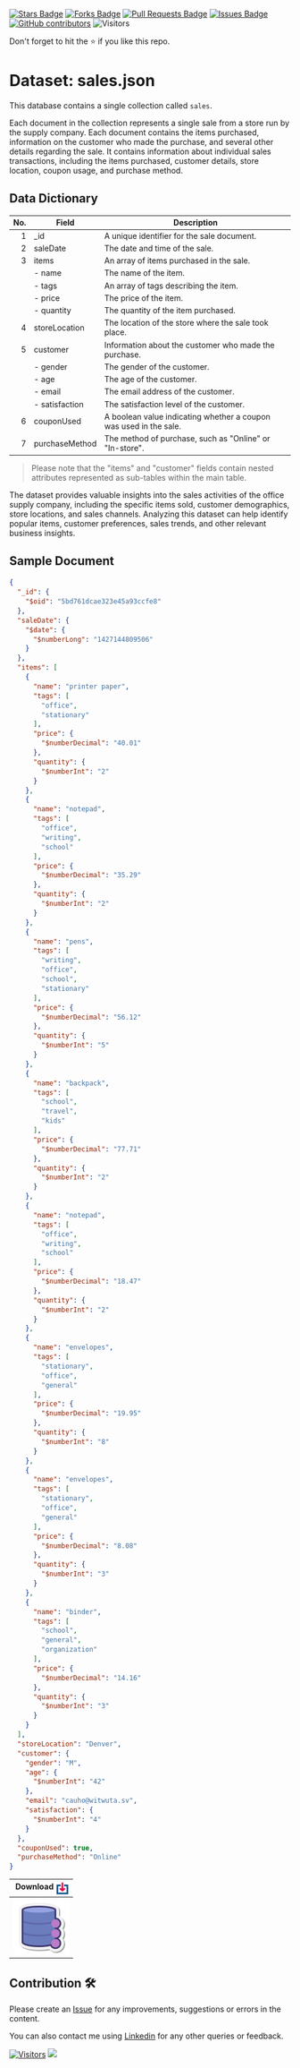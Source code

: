 <a href="https://github.com/drshahizan/dataset/stargazers"><img src="https://img.shields.io/github/stars/drshahizan/dataset" alt="Stars Badge"/></a>
<a href="https://github.com/drshahizan/dataset/network/members"><img src="https://img.shields.io/github/forks/drshahizan/dataset" alt="Forks Badge"/></a>
<a href="https://github.com/drshahizan/dataset/pulls"><img src="https://img.shields.io/github/issues-pr/drshahizan/dataset" alt="Pull Requests Badge"/></a>
<a href="https://github.com/drshahizan/dataset/issues"><img src="https://img.shields.io/github/issues/drshahizan/dataset" alt="Issues Badge"/></a>
<a href="https://github.com/drshahizan/dataset/graphs/contributors"><img alt="GitHub contributors" src="https://img.shields.io/github/contributors/drshahizan/dataset?color=2b9348"></a>
![Visitors](https://api.visitorbadge.io/api/visitors?path=https%3A%2F%2Fgithub.com%2Fdrshahizan%2Fdataset&labelColor=%23d9e3f0&countColor=%23697689&style=flat)

Don't forget to hit the :star: if you like this repo.


# Dataset: sales.json

This database contains a single collection called `sales`.

Each document in the collection represents a single sale from a store run by the supply company. Each document contains the items purchased, information on the customer who made the purchase, and several other details regarding the sale. It contains information about individual sales transactions, including the items purchased, customer details, store location, coupon usage, and purchase method.

## Data Dictionary

| No. | Field           | Description                                                                                    |
|-----:|-----------------|------------------------------------------------------------------------------------------------|
| 1   | _id             | A unique identifier for the sale document.                                                    |
| 2   | saleDate        | The date and time of the sale.                                                                 |
| 3   | items           | An array of items purchased in the sale.                                                       |
|     | - name          | The name of the item.                                                                         |
|     | - tags          | An array of tags describing the item.                                                          |
|     | - price         | The price of the item.                                                                        |
|     | - quantity      | The quantity of the item purchased.                                                            |
| 4   | storeLocation   | The location of the store where the sale took place.                                           |
| 5   | customer        | Information about the customer who made the purchase.                                          |
|     | - gender        | The gender of the customer.                                                                   |
|     | - age           | The age of the customer.                                                                      |
|     | - email         | The email address of the customer.                                                             |
|     | - satisfaction  | The satisfaction level of the customer.                                                        |
| 6   | couponUsed      | A boolean value indicating whether a coupon was used in the sale.                              |
| 7   | purchaseMethod  | The method of purchase, such as "Online" or "In-store".                                        |

>Please note that the "items" and "customer" fields contain nested attributes represented as sub-tables within the main table.

The dataset provides valuable insights into the sales activities of the office supply company, including the specific items sold, customer demographics, store locations, and sales channels. Analyzing this dataset can help identify popular items, customer preferences, sales trends, and other relevant business insights.

## Sample Document

```json
{
  "_id": {
    "$oid": "5bd761dcae323e45a93ccfe8"
  },
  "saleDate": {
    "$date": {
      "$numberLong": "1427144809506"
    }
  },
  "items": [
    {
      "name": "printer paper",
      "tags": [
        "office",
        "stationary"
      ],
      "price": {
        "$numberDecimal": "40.01"
      },
      "quantity": {
        "$numberInt": "2"
      }
    },
    {
      "name": "notepad",
      "tags": [
        "office",
        "writing",
        "school"
      ],
      "price": {
        "$numberDecimal": "35.29"
      },
      "quantity": {
        "$numberInt": "2"
      }
    },
    {
      "name": "pens",
      "tags": [
        "writing",
        "office",
        "school",
        "stationary"
      ],
      "price": {
        "$numberDecimal": "56.12"
      },
      "quantity": {
        "$numberInt": "5"
      }
    },
    {
      "name": "backpack",
      "tags": [
        "school",
        "travel",
        "kids"
      ],
      "price": {
        "$numberDecimal": "77.71"
      },
      "quantity": {
        "$numberInt": "2"
      }
    },
    {
      "name": "notepad",
      "tags": [
        "office",
        "writing",
        "school"
      ],
      "price": {
        "$numberDecimal": "18.47"
      },
      "quantity": {
        "$numberInt": "2"
      }
    },
    {
      "name": "envelopes",
      "tags": [
        "stationary",
        "office",
        "general"
      ],
      "price": {
        "$numberDecimal": "19.95"
      },
      "quantity": {
        "$numberInt": "8"
      }
    },
    {
      "name": "envelopes",
      "tags": [
        "stationary",
        "office",
        "general"
      ],
      "price": {
        "$numberDecimal": "8.08"
      },
      "quantity": {
        "$numberInt": "3"
      }
    },
    {
      "name": "binder",
      "tags": [
        "school",
        "general",
        "organization"
      ],
      "price": {
        "$numberDecimal": "14.16"
      },
      "quantity": {
        "$numberInt": "3"
      }
    }
  ],
  "storeLocation": "Denver",
  "customer": {
    "gender": "M",
    "age": {
      "$numberInt": "42"
    },
    "email": "cauho@witwuta.sv",
    "satisfaction": {
      "$numberInt": "4"
    }
  },
  "couponUsed": true,
  "purchaseMethod": "Online"
}
```

| <img alt="activity status" align="right" height="24" src="../../images/download.png" /> Download |
|:---:|
|  <a href="sales.json" ><img src="../../images/dataset.png"></a> |


## Contribution 🛠️
Please create an [Issue](https://github.com/drshahizan/Python_EDA/issues) for any improvements, suggestions or errors in the content.

You can also contact me using [Linkedin](https://www.linkedin.com/in/drshahizan/) for any other queries or feedback.

[![Visitors](https://api.visitorbadge.io/api/visitors?path=https%3A%2F%2Fgithub.com%2Fdrshahizan&labelColor=%23697689&countColor=%23555555&style=plastic)](https://visitorbadge.io/status?path=https%3A%2F%2Fgithub.com%2Fdrshahizan)
![](https://hit.yhype.me/github/profile?user_id=81284918)


